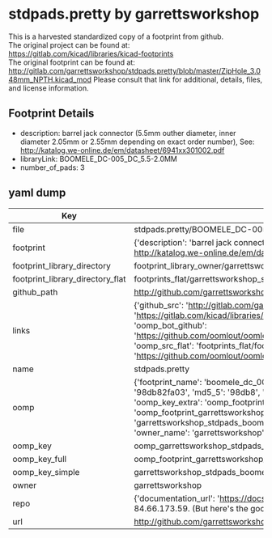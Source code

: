 # stdpads.pretty by garrettsworkshop  
This is a harvested standardized copy of a footprint from github.  
The original project can be found at:  
https://gitlab.com/kicad/libraries/kicad-footprints  
The original footprint can be found at:
http://gitlab.com/garrettsworkshop/stdpads.pretty/blob/master/ZipHole_3.048mm_NPTH.kicad_mod
Please consult that link for additional, details, files, and license information.  
## Footprint Details
* description: barrel jack connector (5.5mm outher diameter, inner diameter 2.05mm or 2.55mm depending on exact order number), See: http://katalog.we-online.de/em/datasheet/6941xx301002.pdf  
* libraryLink: BOOMELE_DC-005_DC_5.5-2.0MM  
* number_of_pads: 3  
## yaml dump  
| Key | Value |  
| --- | --- |  
| file | stdpads.pretty/BOOMELE_DC-005_DC_5.5-2.0MM.kicad_mod |  
| footprint | {'description': 'barrel jack connector (5.5mm outher diameter, inner diameter 2.05mm or 2.55mm depending on exact order number), See: http://katalog.we-online.de/em/datasheet/6941xx301002.pdf', 'libraryLink': 'BOOMELE_DC-005_DC_5.5-2.0MM', 'number_of_pads': 3} |  
| footprint_library_directory | footprint_library_owner/garrettsworkshop_stdpads.pretty |  
| footprint_library_directory_flat | footprints_flat/garrettsworkshop_stdpads_boomele_dc_005_dc_5_5_2_0mm/working |  
| github_path | http://github.com/garrettsworkshop/stdpads.pretty/blob/master/BOOMELE_DC-005_DC_5.5-2.0MM.kicad_mod |  
| links | {'github_src': 'http://gitlab.com/garrettsworkshop/stdpads.pretty/blob/master/ZipHole_3.048mm_NPTH.kicad_mod', 'github_src_repo': 'https://gitlab.com/kicad/libraries/kicad-footprints', 'oomp_bot': 'footprints/garrettsworkshop_stdpads_boomele_dc_005_dc_5_5_2_0mm/working', 'oomp_bot_github': 'https://github.com/oomlout/oomlout_oomp_footprint_bot/tree/main/footprints/garrettsworkshop_stdpads_boomele_dc_005_dc_5_5_2_0mm/working', 'oomp_src_flat': 'footprints_flat/footprints_flat/garrettsworkshop_stdpads_boomele_dc_005_dc_5_5_2_0mm/working', 'oomp_src_flat_github': 'https://github.com/oomlout/oomlout_oomp_footprint_src/tree/main/footprints_flat/garrettsworkshop_stdpads_boomele_dc_005_dc_5_5_2_0mm/working'} |  
| name | stdpads.pretty |  
| oomp | {'footprint_name': 'boomele_dc_005_dc_5_5_2_0mm', 'library_name': 'stdpads', 'md5': '98db82fa033c79e958e58f76f46a6c57', 'md5_10': '98db82fa03', 'md5_5': '98db8', 'md5_6': '98db82', 'oomp_key': 'oomp_garrettsworkshop_stdpads_boomele_dc_005_dc_5_5_2_0mm', 'oomp_key_extra': 'oomp_footprint_garrettsworkshop_stdpads_boomele_dc_005_dc_5_5_2_0mm', 'oomp_key_full': 'oomp_footprint_garrettsworkshop_stdpads_boomele_dc_005_dc_5_5_2_0mm_98db82', 'oomp_key_simple': 'garrettsworkshop_stdpads_boomele_dc_005_dc_5_5_2_0mm', 'original_filename': 'stdpads.pretty/BOOMELE_DC-005_DC_5.5-2.0MM.kicad_mod', 'owner_name': 'garrettsworkshop'} |  
| oomp_key | oomp_garrettsworkshop_stdpads_boomele_dc_005_dc_5_5_2_0mm |  
| oomp_key_full | oomp_footprint_garrettsworkshop_stdpads_boomele_dc_005_dc_5_5_2_0mm |  
| oomp_key_simple | garrettsworkshop_stdpads_boomele_dc_005_dc_5_5_2_0mm |  
| owner | garrettsworkshop |  
| repo | {'documentation_url': 'https://docs.github.com/rest/overview/resources-in-the-rest-api#rate-limiting', 'message': "API rate limit exceeded for 84.66.173.59. (But here's the good news: Authenticated requests get a higher rate limit. Check out the documentation for more details.)"} |  
| url | http://github.com/garrettsworkshop/stdpads.pretty |  

